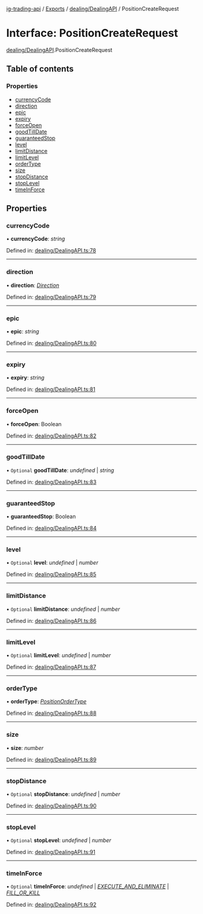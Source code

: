 [ig-trading-api](../README.md) / [Exports](../modules.md) / [dealing/DealingAPI](../modules/dealing_dealingapi.md) / PositionCreateRequest

# Interface: PositionCreateRequest

[dealing/DealingAPI](../modules/dealing_dealingapi.md).PositionCreateRequest

## Table of contents

### Properties

- [currencyCode](dealing_dealingapi.positioncreaterequest.md#currencycode)
- [direction](dealing_dealingapi.positioncreaterequest.md#direction)
- [epic](dealing_dealingapi.positioncreaterequest.md#epic)
- [expiry](dealing_dealingapi.positioncreaterequest.md#expiry)
- [forceOpen](dealing_dealingapi.positioncreaterequest.md#forceopen)
- [goodTillDate](dealing_dealingapi.positioncreaterequest.md#goodtilldate)
- [guaranteedStop](dealing_dealingapi.positioncreaterequest.md#guaranteedstop)
- [level](dealing_dealingapi.positioncreaterequest.md#level)
- [limitDistance](dealing_dealingapi.positioncreaterequest.md#limitdistance)
- [limitLevel](dealing_dealingapi.positioncreaterequest.md#limitlevel)
- [orderType](dealing_dealingapi.positioncreaterequest.md#ordertype)
- [size](dealing_dealingapi.positioncreaterequest.md#size)
- [stopDistance](dealing_dealingapi.positioncreaterequest.md#stopdistance)
- [stopLevel](dealing_dealingapi.positioncreaterequest.md#stoplevel)
- [timeInForce](dealing_dealingapi.positioncreaterequest.md#timeinforce)

## Properties

### currencyCode

• **currencyCode**: _string_

Defined in: [dealing/DealingAPI.ts:78](https://github.com/bennycode/ig-trading-api/blob/bea509e/src/dealing/DealingAPI.ts#L78)

---

### direction

• **direction**: [_Direction_](../enums/dealing_dealingapi.direction.md)

Defined in: [dealing/DealingAPI.ts:79](https://github.com/bennycode/ig-trading-api/blob/bea509e/src/dealing/DealingAPI.ts#L79)

---

### epic

• **epic**: _string_

Defined in: [dealing/DealingAPI.ts:80](https://github.com/bennycode/ig-trading-api/blob/bea509e/src/dealing/DealingAPI.ts#L80)

---

### expiry

• **expiry**: _string_

Defined in: [dealing/DealingAPI.ts:81](https://github.com/bennycode/ig-trading-api/blob/bea509e/src/dealing/DealingAPI.ts#L81)

---

### forceOpen

• **forceOpen**: Boolean

Defined in: [dealing/DealingAPI.ts:82](https://github.com/bennycode/ig-trading-api/blob/bea509e/src/dealing/DealingAPI.ts#L82)

---

### goodTillDate

• `Optional` **goodTillDate**: _undefined_ \| _string_

Defined in: [dealing/DealingAPI.ts:83](https://github.com/bennycode/ig-trading-api/blob/bea509e/src/dealing/DealingAPI.ts#L83)

---

### guaranteedStop

• **guaranteedStop**: Boolean

Defined in: [dealing/DealingAPI.ts:84](https://github.com/bennycode/ig-trading-api/blob/bea509e/src/dealing/DealingAPI.ts#L84)

---

### level

• `Optional` **level**: _undefined_ \| _number_

Defined in: [dealing/DealingAPI.ts:85](https://github.com/bennycode/ig-trading-api/blob/bea509e/src/dealing/DealingAPI.ts#L85)

---

### limitDistance

• `Optional` **limitDistance**: _undefined_ \| _number_

Defined in: [dealing/DealingAPI.ts:86](https://github.com/bennycode/ig-trading-api/blob/bea509e/src/dealing/DealingAPI.ts#L86)

---

### limitLevel

• `Optional` **limitLevel**: _undefined_ \| _number_

Defined in: [dealing/DealingAPI.ts:87](https://github.com/bennycode/ig-trading-api/blob/bea509e/src/dealing/DealingAPI.ts#L87)

---

### orderType

• **orderType**: [_PositionOrderType_](../enums/dealing_dealingapi.positionordertype.md)

Defined in: [dealing/DealingAPI.ts:88](https://github.com/bennycode/ig-trading-api/blob/bea509e/src/dealing/DealingAPI.ts#L88)

---

### size

• **size**: _number_

Defined in: [dealing/DealingAPI.ts:89](https://github.com/bennycode/ig-trading-api/blob/bea509e/src/dealing/DealingAPI.ts#L89)

---

### stopDistance

• `Optional` **stopDistance**: _undefined_ \| _number_

Defined in: [dealing/DealingAPI.ts:90](https://github.com/bennycode/ig-trading-api/blob/bea509e/src/dealing/DealingAPI.ts#L90)

---

### stopLevel

• `Optional` **stopLevel**: _undefined_ \| _number_

Defined in: [dealing/DealingAPI.ts:91](https://github.com/bennycode/ig-trading-api/blob/bea509e/src/dealing/DealingAPI.ts#L91)

---

### timeInForce

• `Optional` **timeInForce**: _undefined_ \| [_EXECUTE_AND_ELIMINATE_](../enums/dealing_dealingapi.positiontimeinforce.md#execute_and_eliminate) \| [_FILL_OR_KILL_](../enums/dealing_dealingapi.positiontimeinforce.md#fill_or_kill)

Defined in: [dealing/DealingAPI.ts:92](https://github.com/bennycode/ig-trading-api/blob/bea509e/src/dealing/DealingAPI.ts#L92)
